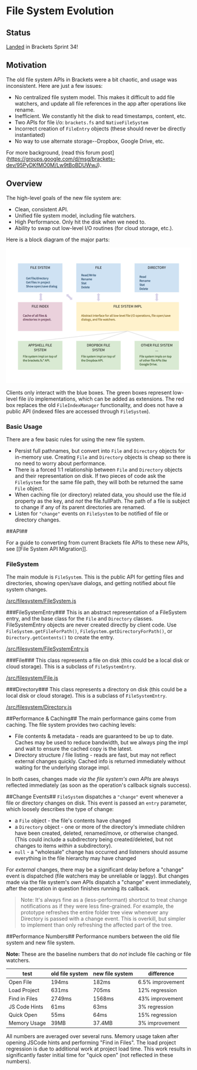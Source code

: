 # File System Evolution #

## Status ##
[Landed](https://github.com/adobe/brackets/pull/5797) in Brackets Sprint 34!

## Motivation ##

The old file system APIs in Brackets were a bit chaotic, and usage was inconsistent. Here are just a few issues:

* No centralized file system model. This makes it difficult to add file watchers, and update all file references in the app after operations like rename.
* Inefficient. We constantly hit the disk to read timestamps, content, etc.
* Two APIs for file i/o: `brackets.fs` and `NativeFileSystem`
* Incorrect creation of `FileEntry` objects (these should never be directly instantiated)
* No way to use alternate storage--Dropbox, Google Drive, etc.

For more background, (read this forum post](https://groups.google.com/d/msg/brackets-dev/95PyDKfMO0M/Lw9tBoBDUWwJ).

## Overview ##

The high-level goals of the new file system are:

* Clean, consistent API.
* Unified file system model, including file watchers.
* High Performance. Only hit the disk when we need to.
* Ability to swap out low-level I/O routines (for cloud storage, etc.).

Here is a block diagram of the major parts:

![File System Block Diagram](screenshots/filesystem/filesystem-block-diagram.png)

Clients only interact with the blue boxes. The green boxes represent low-level file i/o implementations, which can be added as extensions. The red box replaces the old `FileIndexManager` functionality, and does not have a public API (indexed files are accessed through `FileSystem`).


### Basic Usage ###
There are a few basic rules for using the new file system.

* Persist full pathnames, but convert into `File` and `Directory` objects for in-memory use. Creating `File` and `Directory` objects is cheap so there is no need to worry about performance.
* There is a forced 1:1 relationship between `File` and `Directory` objects and their representation on disk. If two pieces of code ask the `FileSystem` for the same file path, they will both be returned the same `File` object.
* When caching file (or directory) related data, you should use the file.id property as the key, and _not_ the file.fullPath. The path of a file is subject to change if any of its parent directories are renamed.
* Listen for `"change"` events on `FileSystem` to be notified of file or directory changes. 

##API##

For a guide to converting from current Brackets file APIs to these new APIs, see [[File System API Migration]].

### FileSystem ###
The main module is `FileSystem`. This is the public API for getting files and directories, showing open/save dialogs, and getting notified about file system changes.

[/src/filesystem/FileSystem.js](https://github.com/adobe/brackets/blob/master/src/filesystem/FileSystem.js)

###FileSystemEntry###
This is an abstract representation of a FileSystem entry, and the base class for the `File` and `Directory` classes. FileSystemEntry objects are never created directly by client code. Use `FileSystem.getFileForPath()`, `FileSystem.getDirectoryForPath()`, or `Directory.getContents()` to create the entry.

[/src/filesystem/FileSystemEntry.js](https://github.com/adobe/brackets/blob/master/src/filesystem/FileSystemEntry.js)


###File###
This class represents a file on disk (this could be a local disk or cloud storage). This is a subclass of `FileSystemEntry`.

[/src/filesystem/File.js](https://github.com/adobe/brackets/blob/master/src/filesystem/File.js)


###Directory###
This class represents a directory on disk (this could be a local disk or cloud storage). This is a subclass of `FileSystemEntry`.

[/src/filesystem/Directory.js](https://github.com/adobe/brackets/blob/master/src/filesystem/Directory.js)

##Performance & Caching##
The main performance gains come from caching. The file system provides two caching levels:

* File contents & metadata - reads are guaranteed to be up to date. Caches may be used to reduce bandwidth, but we always ping the impl and wait to ensure the cached copy is the latest.
* Directory structure / file listing - reads are fast, but may not reflect external changes quickly. Cached info is returned immediately without waiting for the underlying storage impl.

In both cases, changes made _via the file system's own APIs_ are always reflected immediately (as soon as the operation's callback signals success).

##Change Events##
`FileSystem` dispatches a `"change"` event whenever a file or directory changes on disk. This event is passed an `entry` parameter, which loosely describes the type of change:

* a `File` object - the file's contents have changed
* a `Directory` object - one or more of the directory's immediate children have been created, deleted, renamed/move, or otherwise changed. (This could include a subdirectory being created/deleted, but not changes to items _within_ a subdirectory).
* `null` - a "wholesale" change has occurred and listeners should assume everything in the file hierarchy may have changed

For _external_ changes, there may be a significant delay before a "change" event is dispatched (file watchers may be unreliable or laggy). But changes made via the file system's _own_ APIs dispatch a "change" event immediately, after the operation in question finishes running its callback.

> Note: It's always fine as a (less-performant) shortcut to treat change notifications as if they were less fine-grained. For example, the prototype refreshes the entire folder tree view whenever any Directory is passed with a change event. This is overkill, but simpler to implement than only refreshing the affected part of the tree.

##Performance Numbers##
Performance numbers between the old file system and new file system. 

**Note:** These are the baseline numbers that do _not_ include file caching or file watchers.

<table>
  <thead>
    <tr>
      <th>test</th>
      <th>old file system</th>
      <th>new file system</th>
      <th>difference</th>
    </tr>
  </thead>
  <tbody>
    <tr>
      <td>Open File</td>
      <td>194ms</td>
      <td>182ms</td>
      <td>6.5% improvement</td>
    </tr>
    <tr>
      <td>Load Project</td>
      <td>631ms</td>
      <td>705ms</td>
      <td>12% regression</td>
    </tr>
    <tr>
      <td>Find in Files</td>
      <td>2749ms</td>
      <td>1568ms</td>
      <td>43% improvement</td>
    </tr>
    <tr>
      <td>JS Code Hints</td>
      <td>61ms</td>
      <td>63ms</td>
      <td>3% regression</td>
    </tr>
    <tr>
      <td>Quick Open</td>
      <td>55ms</td>
      <td>64ms</td>
      <td>15% regression</td>
    </tr>
    <tr>
      <td>Memory Usage</td>
      <td>39MB</td>
      <td>37.4MB</td>
      <td>3% improvement</td>
    </tr>
  </tbody>
</table>
All numbers are averaged over several runs. Memory usage taken after opening JSCode hints and performing "Find in Files". The load project regression is due to additional work at project load time. This work results in significantly faster initial time for "quick open" (not reflected in these numbers).